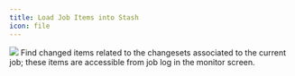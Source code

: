 ```yaml
---
title: Load Job Items into Stash
icon: file
---
```


<img src="/static/images/icons/file.gif" /> Find changed items related to the changesets associated to the current job; these items are accessible from job log in the monitor screen.

